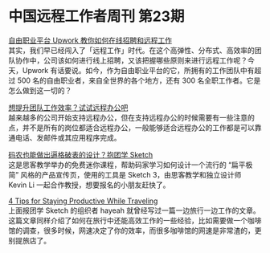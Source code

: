 # 中国远程工作者周刊 第23期

[自由职业平台 Upwork 教你如何在线招聘和远程工作][a1]  
其实，我们早已经闯入了「远程工作」时代。在这个高弹性、分布式、高效率的团队协作中，公司该如何进行线上招聘，又该把握哪些原则来进行远程工作呢？今天，Upwork 有话要说。如今，作为自由职业平台的它，所拥有的工作团队中有超过 500 名的自由职业者，来自全世界的各个地方，还有 300 名全职工作者。它是怎么做到这一切的？

[想提升团队工作效率？试试远程办公吧][a2]  
越来越多的公司开始支持远程办公，但在支持远程办公的时候需要有一些注意的点，并不是所有的岗位都适合远程办公，一般能够适合远程办公的工作都是可以靠通电话、发邮件或其应用程序完成。

[码农也能做出逼格破表的设计？抱团学 Sketch][a3]  
这是思客教学举办的免费迷你课程，帮助码家学习如何设计一个流行的 “扁平极简” 风格的产品宣传页，使用的工具是 Sketch 3，由思客教学和独立设计师 Kevin Li 一起合作教授，想要报名的小朋友赶快了。

[4 Tips for Staying Productive While Traveling][a4]  
上面报团学 Sketch 的组织者 hayeah 就曾经写过一篇一边旅行一边工作的文章。这篇文章同样介绍了如何在旅行中还能高效工作的一些经验，比如需要做一个咖啡馆的调查，很多时候，网速决定了你的效率，而很多咖啡馆的网速是非常渣的，更别提旅店了。

[a1]: http://tech2ipo.com/99198
[a2]: http://www.lieyunwang.com/archives/87611
[a3]: http://yizaoyiwan.com/discussion/428/
[a4]: http://tech.co/4-tips-staying-productive-traveling-2015-05